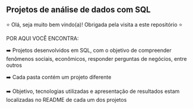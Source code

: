 ## Projetos de análise de dados com SQL
⭐ Olá, seja muito bem vindo(a)! Obrigada pela visita a este repositório ⭐  
  
POR AQUI VOCÊ ENCONTRA:  
  
➡️  Projetos desenvolvidos em SQL, com o objetivo de compreender fenômenos sociais, econômicos, responder perguntas de negócios, entre outros  

➡️  Cada pasta contém um projeto diferente    

➡️  Objetivo, tecnologias utilizadas e apresentação de resultados estam localizadas no README de cada um dos projetos  




